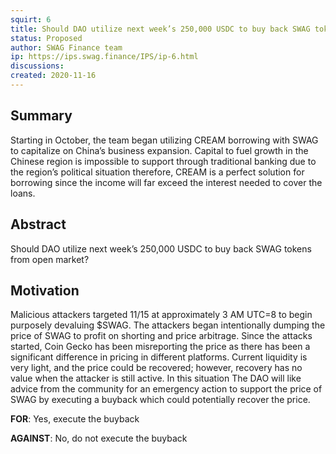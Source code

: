 ```yaml
---
squirt: 6
title: Should DAO utilize next week’s 250,000 USDC to buy back SWAG tokens from open market?
status: Proposed
author: SWAG Finance team
ip: https://ips.swag.finance/IPS/ip-6.html
discussions: 
created: 2020-11-16
---
```


## Summary
Starting in October, the team began utilizing CREAM borrowing with SWAG to capitalize on China’s business expansion. Capital to fuel growth in the Chinese region is impossible to support through traditional banking due to the region’s political situation therefore, CREAM is a perfect solution for borrowing since the income will far exceed the interest needed to cover the loans.

## Abstract
Should DAO utilize next week’s 250,000 USDC to buy back SWAG tokens from open market?

## Motivation
Malicious attackers targeted 11/15 at approximately 3 AM UTC=8 to begin purposely devaluing $SWAG. The attackers began intentionally dumping the price of SWAG to profit on shorting and price arbitrage. Since the attacks started, Coin Gecko has been misreporting the price as there has been a significant difference in pricing in different platforms. Current liquidity is very light, and the price could be recovered; however, recovery has no value when the attacker is still active. In this situation The DAO will like advice from the community for an emergency action to support the price of SWAG by executing a buyback which could potentially recover the price.

**FOR**: Yes, execute the buyback

**AGAINST**: No, do not execute the buyback